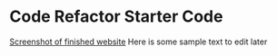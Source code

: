 # Code Refactor Starter Code
[Screenshot of finished website](./assets/images/screenshot.png)
Here is some sample text to edit later 
